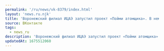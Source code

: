 ```yaml
---
permalink: '/ru/news/vk-8379/index.html'
layout: 'news.ru.njk'
title: 'Воронежский филиал ИЦАЭ запустил проект «Пойми атомщика». В нем воронежские ученые из области а…'
source: ВКонтакте
tags:
  - news_ru
description: 'Воронежский филиал ИЦАЭ запустил проект «Пойми атомщика». В нем воронежские ученые из области а…'
updatedAt: 1675512060
---
```

